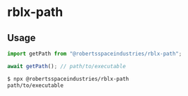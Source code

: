 # rblx-path

## Usage

```js
import getPath from "@robertsspaceindustries/rblx-path";

await getPath(); // path/to/executable
```

```bash
$ npx @robertsspaceindustries/rblx-path
path/to/executable
```
